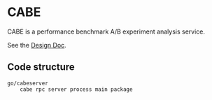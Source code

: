 # CABE

CABE is a performance benchmark A/B experiment analysis service.

See the [Design Doc](http://go/cabe-rpc).

## Code structure

    go/cabeserver
        cabe rpc server process main package

